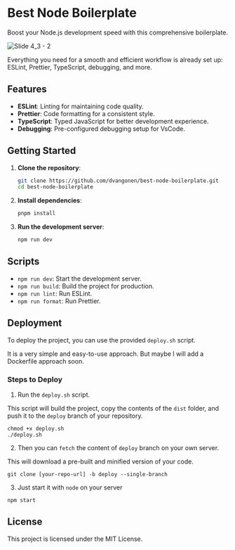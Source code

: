 # Best Node Boilerplate

Boost your Node.js development speed with this comprehensive boilerplate.

![Slide 4_3 - 2](https://github.com/user-attachments/assets/30998cee-906f-4559-8bb3-faedd9ccf56e)

Everything you need for a smooth and efficient workflow is already set up: ESLint, Prettier, TypeScript, debugging, and more.

## Features

- **ESLint**: Linting for maintaining code quality.
- **Prettier**: Code formatting for a consistent style.
- **TypeScript**: Typed JavaScript for better development experience.
- **Debugging**: Pre-configured debugging setup for VsCode.

## Getting Started

1. **Clone the repository**:
	```sh
	git clone https://github.com/dvangonen/best-node-boilerplate.git
	cd best-node-boilerplate
	```

2. **Install dependencies**:
	```sh
	pnpm install
	```

3. **Run the development server**:
	```sh
	npm run dev
	```

## Scripts

- `npm run dev`: Start the development server.
- `npm run build`: Build the project for production.
- `npm run lint`: Run ESLint.
- `npm run format`: Run Prettier.

## Deployment

To deploy the project, you can use the provided `deploy.sh` script.

It is a very simple and easy-to-use approach. But maybe I will add a Dockerfile approach soon.

### Steps to Deploy
1. Run the `deploy.sh` script.

This script will build the project, copy the contents of the `dist` folder, and push it to the `deploy` branch of your repository.

```
chmod +x deploy.sh
./deploy.sh
```


2. Then you can `fetch` the content of `deploy` branch on your own server.

This will download a pre-built and minified version of your code.

```
git clone [your-repo-url] -b deploy --single-branch
```

3. Just start it with `node` on your server

```
npm start
```

## License

This project is licensed under the MIT License.
